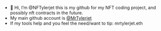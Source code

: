 - 👋 Hi, I’m @NFTylerjet this is my github for my NFT coding project, and possibly nft contracts in the future.
- My main github account is [@MrTylerjet](https://github.com/Tylerjet)
- If my tools help and you feel the need/want to tip: mrtylerjet.eth
